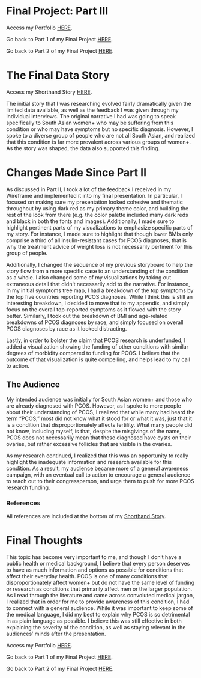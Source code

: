 
# Final Project: Part III
Access my Portfolio [HERE](https://amsen94.github.io/data-viz/).

Go back to Part 1 of my Final Project [HERE](https://amsen94.github.io/data-viz/project_pt1.html).

Go back to Part 2 of my Final Project [HERE](https://amsen94.github.io/data-viz/project_pt2.html).

# The Final Data Story
Access my Shorthand Story [HERE](https://data-visualization-shorthand.shorthandstories.com/b1cc5c39-125f-496e-9594-89c6485b4340/index.html).

The initial story that I was researching evolved fairly dramatically given the limited data available, as well as the feedback I was given through my individual interviews. The original narrative I had was going to speak specifically to South Asian women+ who may be suffering from this condition or who may have symptoms but no specific diagnosis. However, I spoke to a diverse group of people who are not all South Asian, and realized that this condition is far more prevalent across various groups of women+. As the story was shaped, the data also supported this finding. 

# Changes Made Since Part II
As discussed in Part II, I took a lot of the feedback I received in my Wireframe and implemented it into my final presentation. In particular, I focused on making sure my presentation looked cohesive and thematic throughout by using dark red as my primary theme color, and building the rest of the look from there (e.g. the color palette included many dark reds and black in both the fonts and images). Additionally, I made sure to highlight pertinent parts of my visualizations to emphasize specific parts of my story. For instance, I made sure to highlight that though lower BMIs only comprise a third of all insulin-resistant cases for PCOS diagnoses, that is why the treatment advice of weight loss is not necessarily pertinent for this group of people. 

Additionally, I changed the sequence of my previous storyboard to help the story flow from a more specific case to an understanding of the condition as a whole. I also changed some of my visualizations by taking out extraneous detail that didn’t necessarily add to the narrative. For instance, in my initial symptoms tree map, I had a breakdown of the top symptoms by the top five countries reporting PCOS diagnoses. While I think this is still an interesting breakdown, I decided to move that to my appendix, and simply focus on the overall top-reported symptoms as it flowed with the story better. Similarly, I took out the breakdown of BMI and age-related breakdowns of PCOS diagnoses by race, and simply focused on overall PCOS diagnoses by race as it looked distracting.

Lastly, in order to bolster the claim that PCOS research is underfunded, I added a visualization showing the funding of other conditions with similar degrees of morbidity compared to funding for PCOS. I believe that the outcome of that visualization is quite compelling, and helps lead to my call to action.  

## The Audience

My intended audience was initially for South Asian women+ and those who are already diagnosed with PCOS. However, as I spoke to more people about their understanding of PCOS, I realized that while many had heard the term “PCOS,” most did not know what it stood for or what it was, just that it is a condition that disproportionately affects fertility. What many people did not know, including myself, is that, despite the misgivings of the name, PCOS does not necessarily mean that those diagnosed have cysts on their ovaries, but rather excessive follicles that are visible in the ovaries. 

As my research continued, I realized that this was an opportunity to really highlight the inadequate information and research available for this condition. As a result, my audience became more of a general awareness campaign, with an eventual call to action to encourage a general audience to reach out to their congressperson, and urge them to push for more PCOS research funding. 

### References

All references are included at the bottom of my [Shorthand Story](https://data-visualization-shorthand.shorthandstories.com/b1cc5c39-125f-496e-9594-89c6485b4340/index.html).

# Final Thoughts 

This topic has become very important to me, and though I don’t have a public health or medical background, I believe that every person deserves to have as much information and options as possible for conditions that affect their everyday health. PCOS is one of many conditions that disproportionately affect women+ but do not have the same level of funding or research as conditions that primarily affect men or the larger population. As I read through the literature and came across convoluted medical jargon, I realized that in order for me to provide awareness of this condition, I had to connect with a general audience. While it was important to keep some of the medical language, I did my best to explain why PCOS is so detrimental in as plain language as possible. I believe this was still effective in both explaining the severity of the condition, as well as staying relevant in the audiences’ minds after the presentation. 

Access my Portfolio [HERE](https://amsen94.github.io/data-viz/).

Go back to Part 1 of my Final Project [HERE](https://amsen94.github.io/data-viz/project_pt1.html).

Go back to Part 2 of my Final Project [HERE](https://amsen94.github.io/data-viz/project_pt2.html).
